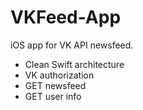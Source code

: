 # VKFeed-App
iOS app for VK API newsfeed.

- Clean Swift architecture
- VK authorization
- GET newsfeed
- GET user info

